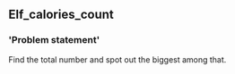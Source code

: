 Elf_calories_count
-

### 'Problem statement'

Find the total number and spot out the biggest among that. 


